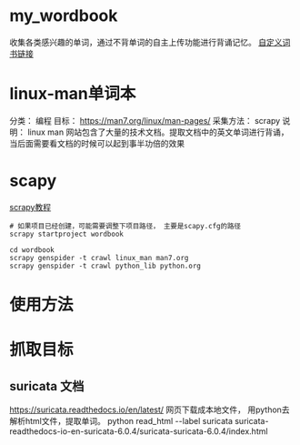 # my_wordbook
收集各类感兴趣的单词，通过不背单词的自主上传功能进行背诵记忆。
[自定义词书链接](https://bbdc.cn/lexis_book_index)

# linux-man单词本
分类： 编程
目标： https://man7.org/linux/man-pages/
采集方法： scrapy
说明： linux man 网站包含了大量的技术文档。提取文档中的英文单词进行背诵，当后面需要看文档的时候可以起到事半功倍的效果


# scapy 
[scrapy教程](https://docs.scrapy.org/en/latest/intro/tutorial.html)
```shell
# 如果项目已经创建，可能需要调整下项目路径， 主要是scapy.cfg的路径
scrapy startproject wordbook

cd wordbook
scrapy genspider -t crawl linux_man man7.org
scrapy genspider -t crawl python_lib python.org

```

# 使用方法

# 抓取目标
## suricata 文档
https://suricata.readthedocs.io/en/latest/
网页下载成本地文件， 用python去解析html文件，提取单词。
python read_html --label suricata suricata-readthedocs-io-en-suricata-6.0.4/suricata-suricata-6.0.4/index.html
